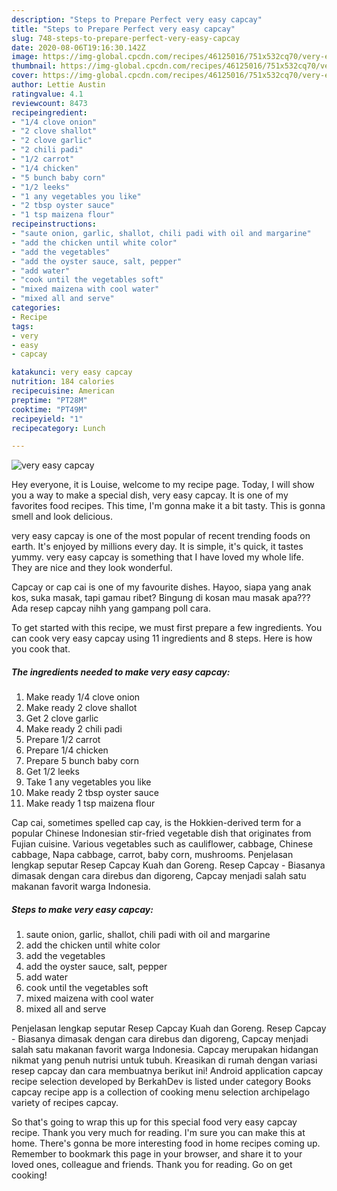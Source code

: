 ```yaml
---
description: "Steps to Prepare Perfect very easy capcay"
title: "Steps to Prepare Perfect very easy capcay"
slug: 748-steps-to-prepare-perfect-very-easy-capcay
date: 2020-08-06T19:16:30.142Z
image: https://img-global.cpcdn.com/recipes/46125016/751x532cq70/very-easy-capcay-recipe-main-photo.jpg
thumbnail: https://img-global.cpcdn.com/recipes/46125016/751x532cq70/very-easy-capcay-recipe-main-photo.jpg
cover: https://img-global.cpcdn.com/recipes/46125016/751x532cq70/very-easy-capcay-recipe-main-photo.jpg
author: Lettie Austin
ratingvalue: 4.1
reviewcount: 8473
recipeingredient:
- "1/4 clove onion"
- "2 clove shallot"
- "2 clove garlic"
- "2 chili padi"
- "1/2 carrot"
- "1/4 chicken"
- "5 bunch baby corn"
- "1/2 leeks"
- "1 any vegetables you like"
- "2 tbsp oyster sauce"
- "1 tsp maizena flour"
recipeinstructions:
- "saute onion, garlic, shallot, chili padi with oil and margarine"
- "add the chicken until white color"
- "add the vegetables"
- "add the oyster sauce, salt, pepper"
- "add water"
- "cook until the vegetables soft"
- "mixed maizena with cool water"
- "mixed all and serve"
categories:
- Recipe
tags:
- very
- easy
- capcay

katakunci: very easy capcay 
nutrition: 184 calories
recipecuisine: American
preptime: "PT28M"
cooktime: "PT49M"
recipeyield: "1"
recipecategory: Lunch

---
```



![very easy capcay](https://img-global.cpcdn.com/recipes/46125016/751x532cq70/very-easy-capcay-recipe-main-photo.jpg)

Hey everyone, it is Louise, welcome to my recipe page. Today, I will show you a way to make a special dish, very easy capcay. It is one of my favorites food recipes. This time, I'm gonna make it a bit tasty. This is gonna smell and look delicious.

very easy capcay is one of the most popular of recent trending foods on earth. It's enjoyed by millions every day. It is simple, it's quick, it tastes yummy. very easy capcay is something that I have loved my whole life. They are nice and they look wonderful.

Capcay or cap cai is one of my favourite dishes. Hayoo, siapa yang anak kos, suka masak, tapi gamau ribet? Bingung di kosan mau masak apa??? Ada resep capcay nihh yang gampang poll cara.


To get started with this recipe, we must first prepare a few ingredients. You can cook very easy capcay using 11 ingredients and 8 steps. Here is how you cook that.

<!--inarticleads1-->

##### The ingredients needed to make very easy capcay:

1. Make ready 1/4 clove onion
1. Make ready 2 clove shallot
1. Get 2 clove garlic
1. Make ready 2 chili padi
1. Prepare 1/2 carrot
1. Prepare 1/4 chicken
1. Prepare 5 bunch baby corn
1. Get 1/2 leeks
1. Take 1 any vegetables you like
1. Make ready 2 tbsp oyster sauce
1. Make ready 1 tsp maizena flour


Cap cai, sometimes spelled cap cay, is the Hokkien-derived term for a popular Chinese Indonesian stir-fried vegetable dish that originates from Fujian cuisine. Various vegetables such as cauliflower, cabbage, Chinese cabbage, Napa cabbage, carrot, baby corn, mushrooms. Penjelasan lengkap seputar Resep Capcay Kuah dan Goreng. Resep Capcay - Biasanya dimasak dengan cara direbus dan digoreng, Capcay menjadi salah satu makanan favorit warga Indonesia. 

<!--inarticleads2-->

##### Steps to make very easy capcay:

1. saute onion, garlic, shallot, chili padi with oil and margarine
1. add the chicken until white color
1. add the vegetables
1. add the oyster sauce, salt, pepper
1. add water
1. cook until the vegetables soft
1. mixed maizena with cool water
1. mixed all and serve


Penjelasan lengkap seputar Resep Capcay Kuah dan Goreng. Resep Capcay - Biasanya dimasak dengan cara direbus dan digoreng, Capcay menjadi salah satu makanan favorit warga Indonesia. Capcay merupakan hidangan nikmat yang penuh nutrisi untuk tubuh. Kreasikan di rumah dengan variasi resep capcay dan cara membuatnya berikut ini! Android application capcay recipe selection developed by BerkahDev is listed under category Books capcay recipe app is a collection of cooking menu selection archipelago variety of recipes capcay. 

So that's going to wrap this up for this special food very easy capcay recipe. Thank you very much for reading. I'm sure you can make this at home. There's gonna be more interesting food in home recipes coming up. Remember to bookmark this page in your browser, and share it to your loved ones, colleague and friends. Thank you for reading. Go on get cooking!
